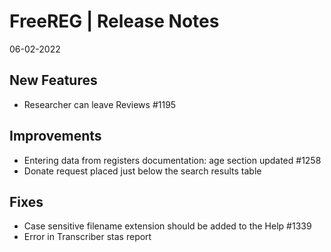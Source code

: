   __FreeREG | Release Notes__
  =======================
  06-02-2022

  __New Features__
  ----------------

  * Researcher can leave Reviews #1195


  __Improvements__
  ----------------

  * Entering data from registers documentation: age section updated #1258
  * Donate request placed just below the search results table 


  __Fixes__
  ---------

  * Case sensitive filename extension should be added to the Help #1339
  * Error in Transcriber stas report
  
